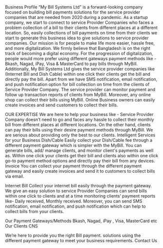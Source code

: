 Business Profile
“My Bill Systems Ltd” is a forward-looking company focused on building bill payments solutions for the service provider companies that are needed from 2020 during a pandemic. As a startup company, we start to connect to service Provider Companies who faces a problem collection of a bill to their clients from different places at a different location.  So, easily collections of bill payments on time from their clients we start to generate this business idea to give solutions to service provider companies.
Our mission is for people to make life more easier, hassle free, and more digitalization.
We firmly believe that Bangladesh is on the right track of becoming a digital economy. For the progression of digitalization, people would more prefer using different gateways payment methods like -Bkash, Nagad, iPay, Visa & MasterCard to pay bills through MyBill.
Additionally, My Bill Systems Ltd gives the service provider companies like (Internet Bill and Dish Cable) within one click their clients get the bill and directly pay the bill. Apart from we have SMS notification, email notification, and push notification option for bill collection on time from the clients of Service Provider Company. The service provider can monitor payment and follow up transaction reports of clients from MyBill.
Moreover, any online shop can collect their bills using MyBill. Online Business owners can easily create invoices and send customers to collect their bills.
 
OUR EXPERTISE
We are here to help your business like - Service Provider Company doesn’t need to go and faces any hassle to collect their monthly bill from different places at different locations.  On the other hand, clients can pay their bills using their desire payment methods through MyBill. We are serious about providing only the best to our clients.
Intelligent Services for your Business
Dish/Cable
Easily collect your Dish/Cable fee through a different payment gateway which is simpler with the MyBill. You can generate bills, add/ manage clients, and monitor client's payments as well as. Within one click your clients get their bill and clients also within one click go-to payment method options and directly pay their bill from any devices.
Invoice
You can collect your payment through the different payment gateway and easily create invoices and send it to customers to collect bills via email.
 
Internet Bill
Collect your internet bill easily through the payment gateway. We give an easy solution to service Provider Companies can send bills within one click to clients and at a time monitoring clients’ payment reports like- Daily received, Monthly received. Moreover, you can send SMS notification, email notification, and push notification which can help to collect bills from your clients.
 
 
Our Payment Gateways/Methods
Bkash, Nagad, iPay , Visa, MasterCard etc
Our Clients
CNS
 
 
We’re here to provide you the right Bill payment. solutions using the different payment gateway to meet your business requirements.
Contact Us
